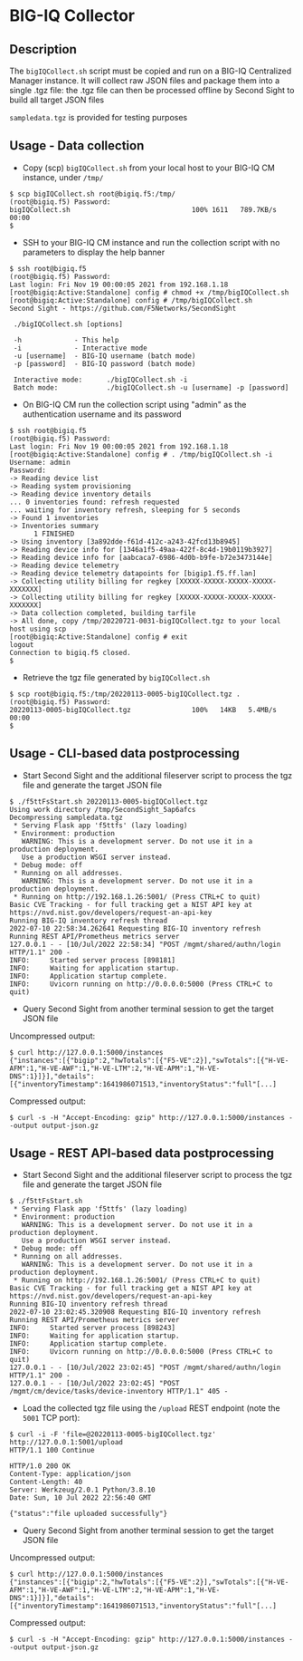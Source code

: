 # BIG-IQ Collector

## Description

The `bigIQCollect.sh` script must be copied and run on a BIG-IQ Centralized Manager instance. It will collect raw JSON files and package them into a single .tgz file:
the .tgz file can then be processed offline by Second Sight to build all target JSON files

`sampledata.tgz` is provided for testing purposes

## Usage - Data collection

- Copy (scp) `bigIQCollect.sh` from your local host to your BIG-IQ CM instance, under `/tmp/`

```
$ scp bigIQCollect.sh root@bigiq.f5:/tmp/
(root@bigiq.f5) Password: 
bigIQCollect.sh                              100% 1611   789.7KB/s   00:00    
$ 
```

- SSH to your BIG-IQ CM instance and run the collection script with no parameters to display the help banner

```
$ ssh root@bigiq.f5   
(root@bigiq.f5) Password: 
Last login: Fri Nov 19 00:00:05 2021 from 192.168.1.18
[root@bigiq:Active:Standalone] config # chmod +x /tmp/bigIQCollect.sh 
[root@bigiq:Active:Standalone] config # /tmp/bigIQCollect.sh 
Second Sight - https://github.com/F5Networks/SecondSight

 ./bigIQCollect.sh [options]

 -h             - This help
 -i             - Interactive mode
 -u [username]  - BIG-IQ username (batch mode)
 -p [password]  - BIG-IQ password (batch mode)

 Interactive mode:      ./bigIQCollect.sh -i
 Batch mode:            ./bigIQCollect.sh -u [username] -p [password]
```

- On BIG-IQ CM run the collection script using "admin" as the authentication username and its password

```
$ ssh root@bigiq.f5
(root@bigiq.f5) Password: 
Last login: Fri Nov 19 00:00:05 2021 from 192.168.1.18
[root@bigiq:Active:Standalone] config # . /tmp/bigIQCollect.sh -i
Username: admin
Password: 
-> Reading device list
-> Reading system provisioning
-> Reading device inventory details
... 0 inventories found: refresh requested
... waiting for inventory refresh, sleeping for 5 seconds
-> Found 1 inventories
-> Inventories summary
      1 FINISHED
-> Using inventory [3a892dde-f61d-412c-a243-42fcd13b8945]
-> Reading device info for [1346a1f5-49aa-422f-8c4d-19b0119b3927]
-> Reading device info for [aabcaca7-6986-4d0b-b9fe-b72e3473144e]
-> Reading device telemetry
-> Reading device telemetry datapoints for [bigip1.f5.ff.lan]
-> Collecting utility billing for regkey [XXXXX-XXXXX-XXXXX-XXXXX-XXXXXXX]
-> Collecting utility billing for regkey [XXXXX-XXXXX-XXXXX-XXXXX-XXXXXXX]
-> Data collection completed, building tarfile
-> All done, copy /tmp/20220721-0031-bigIQCollect.tgz to your local host using scp
[root@bigiq:Active:Standalone] config # exit
logout
Connection to bigiq.f5 closed.
$ 
```

- Retrieve the tgz file generated by `bigIQCollect.sh`

```
$ scp root@bigiq.f5:/tmp/20220113-0005-bigIQCollect.tgz .
(root@bigiq.f5) Password: 
20220113-0005-bigIQCollect.tgz               100%   14KB   5.4MB/s   00:00    
$ 
```

## Usage - CLI-based data postprocessing

- Start Second Sight and the additional fileserver script to process the tgz file and generate the target JSON file

```
$ ./f5ttFsStart.sh 20220113-0005-bigIQCollect.tgz
Using work directory /tmp/SecondSight_5ap6afcs
Decompressing sampledata.tgz
 * Serving Flask app 'f5ttfs' (lazy loading)
 * Environment: production
   WARNING: This is a development server. Do not use it in a production deployment.
   Use a production WSGI server instead.
 * Debug mode: off
 * Running on all addresses.
   WARNING: This is a development server. Do not use it in a production deployment.
 * Running on http://192.168.1.26:5001/ (Press CTRL+C to quit)
Basic CVE Tracking - for full tracking get a NIST API key at https://nvd.nist.gov/developers/request-an-api-key
Running BIG-IQ inventory refresh thread
2022-07-10 22:58:34.262641 Requesting BIG-IQ inventory refresh
Running REST API/Prometheus metrics server
127.0.0.1 - - [10/Jul/2022 22:58:34] "POST /mgmt/shared/authn/login HTTP/1.1" 200 -
INFO:     Started server process [898181]
INFO:     Waiting for application startup.
INFO:     Application startup complete.
INFO:     Uvicorn running on http://0.0.0.0:5000 (Press CTRL+C to quit)
```

- Query Second Sight from another terminal session to get the target JSON file

Uncompressed output:

```
$ curl http://127.0.0.1:5000/instances
{"instances":[{"bigip":2,"hwTotals":[{"F5-VE":2}],"swTotals":[{"H-VE-AFM":1,"H-VE-AWF":1,"H-VE-LTM":2,"H-VE-APM":1,"H-VE-DNS":1}]}],"details":[{"inventoryTimestamp":1641986071513,"inventoryStatus":"full"[...]
```

Compressed output:

```
$ curl -s -H "Accept-Encoding: gzip" http://127.0.0.1:5000/instances --output output-json.gz
```

## Usage - REST API-based data postprocessing

- Start Second Sight and the additional fileserver script to process the tgz file and generate the target JSON file

```
$ ./f5ttFsStart.sh 
 * Serving Flask app 'f5ttfs' (lazy loading)
 * Environment: production
   WARNING: This is a development server. Do not use it in a production deployment.
   Use a production WSGI server instead.
 * Debug mode: off
 * Running on all addresses.
   WARNING: This is a development server. Do not use it in a production deployment.
 * Running on http://192.168.1.26:5001/ (Press CTRL+C to quit)
Basic CVE Tracking - for full tracking get a NIST API key at https://nvd.nist.gov/developers/request-an-api-key
Running BIG-IQ inventory refresh thread
2022-07-10 23:02:45.320908 Requesting BIG-IQ inventory refresh
Running REST API/Prometheus metrics server
INFO:     Started server process [898243]
INFO:     Waiting for application startup.
INFO:     Application startup complete.
INFO:     Uvicorn running on http://0.0.0.0:5000 (Press CTRL+C to quit)
127.0.0.1 - - [10/Jul/2022 23:02:45] "POST /mgmt/shared/authn/login HTTP/1.1" 200 -
127.0.0.1 - - [10/Jul/2022 23:02:45] "POST /mgmt/cm/device/tasks/device-inventory HTTP/1.1" 405 -
```

- Load the collected tgz file using the `/upload` REST endpoint (note the `5001` TCP port):

```
$ curl -i -F 'file=@20220113-0005-bigIQCollect.tgz' http://127.0.0.1:5001/upload
HTTP/1.1 100 Continue

HTTP/1.0 200 OK
Content-Type: application/json
Content-Length: 40
Server: Werkzeug/2.0.1 Python/3.8.10
Date: Sun, 10 Jul 2022 22:56:40 GMT

{"status":"file uploaded successfully"}
```

- Query Second Sight from another terminal session to get the target JSON file

Uncompressed output:

```
$ curl http://127.0.0.1:5000/instances
{"instances":[{"bigip":2,"hwTotals":[{"F5-VE":2}],"swTotals":[{"H-VE-AFM":1,"H-VE-AWF":1,"H-VE-LTM":2,"H-VE-APM":1,"H-VE-DNS":1}]}],"details":[{"inventoryTimestamp":1641986071513,"inventoryStatus":"full"[...]
```

Compressed output:

```
$ curl -s -H "Accept-Encoding: gzip" http://127.0.0.1:5000/instances --output output-json.gz
```

